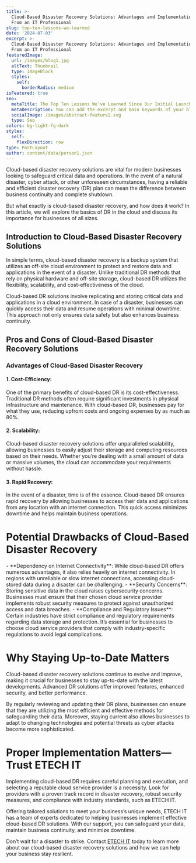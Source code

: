 ```yaml
---
title: >-
  Cloud-Based Disaster Recovery Solutions: Advantages and Implementation Tips
  From an IT Professional
slug: top-ten-lessons-we-learned
date: '2024-07-03'
excerpt: >-
  Cloud-Based Disaster Recovery Solutions: Advantages and Implementation Tips
  From an IT Professional
featuredImage:
  url: /images/blog1.jpg
  altText: Thumbnail
  type: ImageBlock
  styles:
    self:
      borderRadius: medium
isFeatured: true
seo:
  metaTitle: The Top Ten Lessons We’ve Learned Since Our Initial Launch
  metaDescription: You can add the excerpt and main keywords of your blog post here.
  socialImage: /images/abstract-feature2.svg
  type: Seo
colors: bg-light-fg-dark
styles:
  self:
    flexDirection: row
type: PostLayout
author: content/data/person1.json
---
```

Cloud-based disaster recovery solutions are vital for modern businesses looking to safeguard critical data and operations. In the event of a natural disaster, cyber attack, or other unforeseen circumstances, having a reliable and efficient disaster recovery (DR) plan can mean the difference between business continuity and complete shutdown.

But what exactly is cloud-based disaster recovery, and how does it work? In this article, we will explore the basics of DR in the cloud and discuss its importance for businesses of all sizes.

## Introduction to Cloud-Based Disaster Recovery Solutions

In simple terms, cloud-based disaster recovery is a backup system that utilizes an off-site cloud environment to protect and restore data and applications in the event of a disaster. Unlike traditional DR methods that rely on physical hardware and off-site storage, cloud-based DR utilizes the flexibility, scalability, and cost-effectiveness of the cloud.

Cloud-based DR solutions involve replicating and storing critical data and applications in a cloud environment. In case of a disaster, businesses can quickly access their data and resume operations with minimal downtime. This approach not only ensures data safety but also enhances business continuity.

## Pros and Cons of Cloud-Based Disaster Recovery Solutions

### Advantages of Cloud-Based Disaster Recovery

#### 1. Cost-Efficiency:

One of the primary benefits of cloud-based DR is its cost-effectiveness. Traditional DR methods often require significant investments in physical infrastructure and maintenance. With cloud-based DR, businesses pay for what they use, reducing upfront costs and ongoing expenses by as much as 80%.

#### 2. Scalability:

Cloud-based disaster recovery solutions offer unparalleled scalability, allowing businesses to easily adjust their storage and computing resources based on their needs. Whether you’re dealing with a small amount of data or massive volumes, the cloud can accommodate your requirements without hassle.

#### 3. Rapid Recovery:

In the event of a disaster, time is of the essence. Cloud-based DR ensures rapid recovery by allowing businesses to access their data and applications from any location with an internet connection. This quick access minimizes downtime and helps maintain business operations.

# Potential Drawbacks of Cloud-Based Disaster Recovery

\- \*\*Dependency on Internet Connectivity\*\*: While cloud-based DR offers numerous advantages, it also relies heavily on internet connectivity. In regions with unreliable or slow internet connections, accessing cloud-stored data during a disaster can be challenging.
\- \*\*Security Concerns\*\*: Storing sensitive data in the cloud raises cybersecurity concerns. Businesses must ensure that their chosen cloud service provider implements robust security measures to protect against unauthorized access and data breaches.
\- \*\*Compliance and Regulatory Issues\*\*: Certain industries have strict compliance and regulatory requirements regarding data storage and protection. It’s essential for businesses to choose cloud service providers that comply with industry-specific regulations to avoid legal complications.

# Why Staying Up-to-Date Matters

Cloud-based disaster recovery solutions continue to evolve and improve, making it crucial for businesses to stay up-to-date with the latest developments. Advanced DR solutions offer improved features, enhanced security, and better performance.

By regularly reviewing and updating their DR plans, businesses can ensure that they are utilizing the most efficient and effective methods for safeguarding their data. Moreover, staying current also allows businesses to adapt to changing technologies and potential threats as cyber attacks become more sophisticated.

# Proper Implementation Matters—Trust ETECH IT

Implementing cloud-based DR requires careful planning and execution, and selecting a reputable cloud service provider is a necessity. Look for providers with a proven track record in disaster recovery, robust security measures, and compliance with industry standards, such as ETECH IT.

Offering tailored solutions to meet your business’s unique needs, ETECH IT has a team of experts dedicated to helping businesses implement effective cloud-based DR solutions. With our support, you can safeguard your data, maintain business continuity, and minimize downtime.

Don’t wait for a disaster to strike. Contact [ETECH IT](https://etechitsupport.com/contact) today to learn more about our cloud-based disaster recovery solutions and how we can help your business stay resilient.
